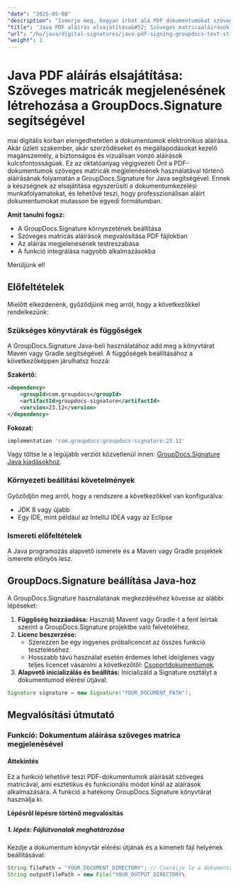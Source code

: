 ```yaml
---
"date": "2025-05-08"
"description": "Ismerje meg, hogyan írhat alá PDF dokumentumokat szöveges matricák megjelenésével a GroupDocs.Signature for Java segítségével. Egyszerűsítse dokumentum-munkafolyamatait és fokozza a biztonságot."
"title": "Java PDF aláírás elsajátítása&#52; Szöveges matricaaláírások a GroupDocs.Signature for Java segítségével"
"url": "/hu/java/digital-signatures/java-pdf-signing-groupdocs-text-sticker/"
"weight": 1
---
```


# Java PDF aláírás elsajátítása: Szöveges matricák megjelenésének létrehozása a GroupDocs.Signature segítségével

mai digitális korban elengedhetetlen a dokumentumok elektronikus aláírása. Akár üzleti szakember, akár szerződéseket és megállapodásokat kezelő magánszemély, a biztonságos és vizuálisan vonzó aláírások kulcsfontosságúak. Ez az oktatóanyag végigvezeti Önt a PDF-dokumentumok szöveges matricák megjelenésének használatával történő aláírásának folyamatán a GroupDocs.Signature for Java segítségével. Ennek a készségnek az elsajátítása egyszerűsíti a dokumentumkezelési munkafolyamatokat, és lehetővé teszi, hogy professzionálisan aláírt dokumentumokat mutasson be egyedi formátumban.

**Amit tanulni fogsz:**
- A GroupDocs.Signature környezetének beállítása
- Szöveges matricás aláírások megvalósítása PDF fájlokban
- Az aláírás megjelenésének testreszabása
- A funkció integrálása nagyobb alkalmazásokba

Merüljünk el!

## Előfeltételek

Mielőtt elkezdenénk, győződjünk meg arról, hogy a következőkkel rendelkezünk:

### Szükséges könyvtárak és függőségek
A GroupDocs.Signature Java-beli használatához add meg a könyvtárat Maven vagy Gradle segítségével. A függőségek beállításához a következőképpen járulhatsz hozzá:

**Szakértő:**
```xml
<dependency>
    <groupId>com.groupdocs</groupId>
    <artifactId>groupdocs-signature</artifactId>
    <version>23.12</version>
</dependency>
```

**Fokozat:**
```gradle
implementation 'com.groupdocs:groupdocs-signature:23.12'
```

Vagy töltse le a legújabb verziót közvetlenül innen: [GroupDocs.Signature Java kiadásokhoz](https://releases.groupdocs.com/signature/java/).

### Környezeti beállítási követelmények
Győződjön meg arról, hogy a rendszere a következőkkel van konfigurálva:
- JDK 8 vagy újabb
- Egy IDE, mint például az IntelliJ IDEA vagy az Eclipse

### Ismereti előfeltételek
A Java programozás alapvető ismerete és a Maven vagy Gradle projektek ismerete előnyös lesz.

## GroupDocs.Signature beállítása Java-hoz

A GroupDocs.Signature használatának megkezdéséhez kövesse az alábbi lépéseket:
1. **Függőség hozzáadása:** Használj Mavent vagy Gradle-t a fent leírtak szerint a GroupDocs.Signature projektbe való felvételéhez.
2. **Licenc beszerzése:**
   - Szerezzen be egy ingyenes próbalicencet az összes funkció teszteléséhez.
   - Hosszabb távú használat esetén érdemes lehet ideiglenes vagy teljes licencet vásárolni a következőtől: [Csoportdokumentumok](https://purchase.groupdocs.com/buy).
3. **Alapvető inicializálás és beállítás:** Inicializáld a Signature osztályt a dokumentumod elérési útjával.

```java
Signature signature = new Signature("YOUR_DOCUMENT_PATH");
```

## Megvalósítási útmutató

### Funkció: Dokumentum aláírása szöveges matrica megjelenésével

#### Áttekintés
Ez a funkció lehetővé teszi PDF-dokumentumok aláírását szöveges matricával, ami esztétikus és funkcionális módot kínál az aláírások alkalmazására. A funkció a hatékony GroupDocs.Signature könyvtárat használja ki.

**Lépésről lépésre történő megvalósítás**

##### 1. lépés: Fájlútvonalak meghatározása
Kezdje a dokumentum könyvtár elérési útjának és a kimeneti fájl helyének beállításával:

```java
String filePath = "YOUR_DOCUMENT_DIRECTORY"; // Cserélje le a dokumentum elérési útjára
String outputFilePath = new File("YOUR_OUTPUT_DIRECTORY\